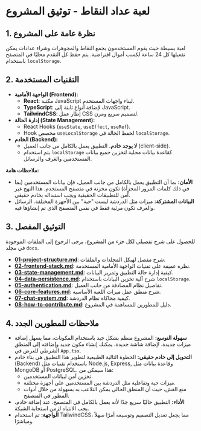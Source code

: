 # لعبة عداد النقاط - توثيق المشروع

## 1. نظرة عامة على المشروع

لعبة بسيطة حيث يقوم المستخدمون بجمع النقاط والمجوهرات وشراء عدادات يمكن تفعيلها كل 24 ساعة لكسب أموال افتراضية. يتم حفظ كل التقدم محليًا في المتصفح باستخدام `localStorage`.

## 2. التقنيات المستخدمة

- **الواجهة الأمامية (Frontend):**
  - **React**: مكتبة JavaScript لبناء واجهات المستخدم.
  - **TypeScript**: لإضافة أنواع ثابتة إلى JavaScript.
  - **TailwindCSS**: إطار عمل CSS لتصميم سريع ومرن.
- **إدارة الحالة (State Management):**
  - React Hooks (`useState`, `useEffect`, `useRef`).
  - Hook مخصص `useLocalStorage` لحفظ الحالة في `localStorage`.
- **الخادم (Backend):**
  - **لا يوجد خادم.** التطبيق يعمل بالكامل من جانب العميل (client-side).
  - يتم استخدام `localStorage` كقاعدة بيانات محلية لتخزين جميع بيانات المستخدمين والغرف والرسائل.

**ملاحظات هامة:**
- **الأمان:** بما أن التطبيق يعمل بالكامل من جانب العميل، فإن بيانات المستخدمين (بما في ذلك كلمات المرور المجزأة) تكون مخزنة في متصفح المستخدم. هذا النهج غير آمن للتطبيقات الحقيقية ويجب استبداله بخادم حقيقي.
- **البيانات المشتركة:** ميزات مثل الدردشة ليست "حية" بين الأجهزة المختلفة. الرسائل والغرف تكون مرئية فقط في نفس المتصفح الذي تم إنشاؤها فيه.

## 3. التوثيق المفصل

للحصول على شرح تفصيلي لكل جزء من المشروع، يرجى الرجوع إلى الملفات الموجودة في مجلد `docs`.

- **[01-project-structure.md](./docs/01-project-structure.md)**: شرح مفصل لهيكل المجلدات والملفات.
- **[02-frontend-stack.md](./docs/02-frontend-stack.md)**: نظرة عميقة على تقنيات الواجهة الأمامية المستخدمة.
- **[03-state-management.md](./docs/03-state-management.md)**: كيفية إدارة حالة التطبيق وتمرير البيانات.
- **[04-data-persistence.md](./docs/04-data-persistence.md)**: شرح آلية تخزين البيانات باستخدام `localStorage`.
- **[05-authentication.md](./docs/05-authentication.md)**: تفاصيل نظام المصادقة من جانب العميل.
- **[06-core-features.md](./docs/06-core-features.md)**: شرح منطق عمل ميزات اللعبة الأساسية.
- **[07-chat-system.md](./docs/07-chat-system.md)**: كيفية محاكاة نظام الدردشة.
- **[08-how-to-contribute.md](./docs/08-how-to-contribute.md)**: دليل للمطورين للمساهمة في المشروع.

## 4. ملاحظات للمطورين الجدد

- **سهولة التوسع:** المشروع منظم بشكل جيد باستخدام المكونات، مما يسهل إضافة ميزات جديدة. لإضافة شاشة جديدة، يمكنك إنشاء مكون جديد وإضافته إلى المنطق الشرطي للعرض في `App.tsx`.
- **التحويل إلى خادم حقيقي:** الخطوة التالية الطبيعية لتطوير هذا التطبيق هي بناء خادم (Backend) باستخدام تقنيات مثل Node.js, Express, وقاعدة بيانات مثل MongoDB أو PostgreSQL. هذا سيمكن من:
  - تخزين آمن لبيانات المستخدمين.
  - ميزات حية وتفاعلية مثل الدردشة بين المستخدمين على أجهزة مختلفة.
  - منع الغش، حيث أن المنطق الحالي يمكن التلاعب به بسهولة من خلال أدوات المطور في المتصفح.
- **الأداء:** التطبيق حاليًا سريع جدًا لأنه يعمل بالكامل في المتصفح. عند إضافة خادم، يجب الانتباه لزمن استجابة الشبكة.
- **الواجهة:** تم استخدام TailwindCSS، مما يجعل تعديل التصميم وتوسيعه أمرًا سهلاً ومباشرًا.
